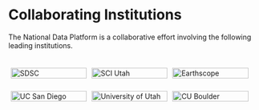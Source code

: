 # Collaborating Institutions

The National Data Platform is a collaborative effort involving the following leading institutions. 

<br>
<div style="display: flex; flex-wrap: wrap;">
  <div style="flex-basis: 30%; margin: 5px;">
    <a href="https://www.sdsc.edu/">
      <img src="../../images/logos/sdsc-logo.png" alt="SDSC" style="width: 100%;">
    </a>
  </div>
  <div style="flex-basis: 30%; margin: 5px;">
    <a href="https://sci.utah.edu/">
      <img src="../images/logos/sci-utah-logo.png" alt="SCI Utah" style="width: 100%;">
    </a>
  </div>
  <div style="flex-basis: 30%; margin: 5px;">
    <a href="https://www.earthscope.org/">
      <img src="../images/logos/earthscope-logo.png" alt="Earthscope" style="width: 100%;">
    </a>
  </div>
  <div style="flex-basis: 30%; margin: 5px; margin-top: 20px;">
    <a href="https://ucsd.edu/">
      <img src="../images/logos/ucsd-logo.png" alt="UC San Diego" style="width: 100%;">
    </a>
  </div>
  <div style="flex-basis: 30%; margin: 5px; margin-top: 20px;">
    <a href="https://www.utah.edu/">
      <img src="../images/logos/utah-logo.png" alt="University of Utah" style="width: 100%;">
    </a>
  </div>
  <div style="flex-basis: 30%; margin: 5px; margin-top: 20px;">
    <a href="https://www.colorado.edu/">
      <img src="../images/logos/colorado-boulder-logo.png" alt="CU Boulder" style="width: 100%;">
    </a>
  </div>
</div>